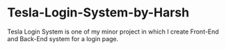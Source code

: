 # Tesla-Login-System-by-Harsh
Tesla Login System is one of my minor project in which I create Front-End and Back-End system for a login page.
